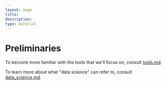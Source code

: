 ```yaml
---
layout: page
title: 
description:
type: material
---
```



# Preliminaries

To become more familiar with the tools that we'll focus on, consult [tools.md](tools.md).

To learn more about what "data science" can refer to, consult [data_science.md](data_science.md).

